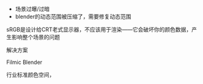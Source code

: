 - 场景过曝/过暗
- blender的动态范围被压缩了，需要修复动态范围

sRGB是设计给CRT老式显示器，不应该用于渲染——它会破坏你的颜色数据，产生影响整个场景的问题

解决方案

Filmic Blender

行业标准颜色空间，

